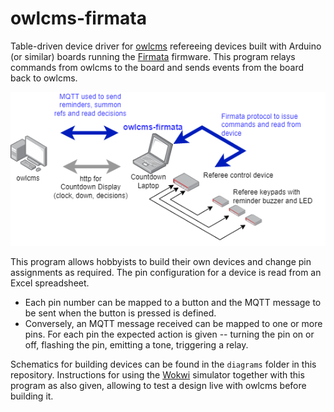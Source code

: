 # owlcms-firmata
Table-driven device driver for [owlcms](https://owlcms.github.io/owlcms4-prerelease/#/index) refereeing devices built with Arduino (or similar) boards running the [Firmata](https://github.com/firmata/protocol) firmware.  This program relays commands from owlcms to the board and sends events from the board back to owlcms.



![overview](docs/img/overview.png)

This program allows hobbyists to build their own devices and change pin assignments as required.  The pin configuration for a device is read from an Excel spreadsheet.

- Each pin number can be mapped to a button and the MQTT message to be sent when the button is pressed is defined.
- Conversely, an MQTT message received can be mapped to one or more pins.  For each pin the expected action is given -- turning the pin on or off, flashing the pin, emitting a tone, triggering a relay. 

Schematics for building devices can be found in the `diagrams` folder in this repository. Instructions for using the [Wokwi](https://docs.wokwi.com) simulator together with this program as also given, allowing to test a design live with owlcms before building it.
